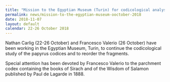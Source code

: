 ```yaml
---
title: "Mission to the Egyptian Museum (Turin) for codicological analysis of the Coptic manuscripts."
permalink: news/mission-to-the-egyptian-museum-ooctober-2018
date: 2018-11-07
layout: default
calendar: 22-26 October 2018
---
```


Nathan Carlig (22-26 October) and Francesco Valerio (26 October) have been working in the Egyptian Museum, Turin, to continue the codicological study of the papyrus codices and to reorder the fragments.

Special attention has been devoted by Francesco Valerio to the parchment codex containing the books of Sirach and of the Wisdom of Salamon published by Paul de Lagarde in 1888.
